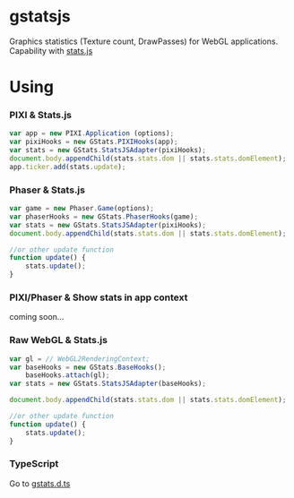 # gstatsjs
Graphics statistics (Texture count, DrawPasses) for WebGL applications. Capability with [stats.js](https://github.com/mrdoob/stats.js)

# Using
### PIXI & Stats.js

```javascript
var app = new PIXI.Application (options);
var pixiHooks = new GStats.PIXIHooks(app);
var stats = new GStats.StatsJSAdapter(pixiHooks);
document.body.appendChild(stats.stats.dom || stats.stats.domElement);
app.ticker.add(stats.update);
```

### Phaser & Stats.js
```javascript
var game = new Phaser.Game(options);
var phaserHooks = new GStats.PhaserHooks(game);
var stats = new GStats.StatsJSAdapter(pixiHooks);
document.body.appendChild(stats.stats.dom || stats.stats.domElement);

//or other update function
function update() {
    stats.update();
}
```

### PIXI/Phaser & Show stats in app context
coming soon...
### Raw WebGL & Stats.js 
```javascript
var gl = // WebGL2RenderingContext;
var baseHooks = new GStats.BaseHooks();
    baseHooks.attach(gl);
var stats = new GStats.StatsJSAdapter(baseHooks);

document.body.appendChild(stats.stats.dom || stats.stats.domElement);

//or other update function
function update() {
    stats.update();
}
```

### TypeScript

Go to  [gstats.d.ts](https://github.com/eXponenta/gstatsjs/blob/master/dist/gstats.d.ts)